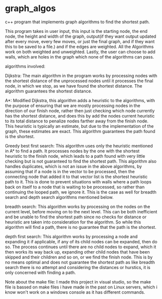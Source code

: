 # graph_algos
c++ program that implements graph algorithms to find the shortest path.

This program takes in user input, this input is the starting node, the end node, the height and width of the graph, output(if they want output updated after every move, every few moves, or just the final graph, and if they want this to be saved to a file.) and if the edges are weighted. All the Algorithms work on both weighted and unweighted. Lastly, the user can choose to add walls, which are holes in the graph which none of the algorithms can pass. 

algorithms involved:

Dijkstra: The main algorithm in the program works by processing nodes with the shortest distance of the unprocessed nodes until it processes the final node, in which we stop, as we have found the shortest distance. The algorithm guarantees the shortest distance. 

A*: Modified Dijkstra, this algorithm adds a heuristic to the algorithms, with the purpose of ensuring that we are mostly processing nodes in the direction of our finish node, rather then just checking which node currently has the shortest distance, and does this by add the nodes current heuristic to its total distance to penalize nodes farther away from the finish node. This heuristic is typically an estimate, but due to the implementation of the graph, these estimates are exact.  This algorithm guarantees the path found is the shortest.

Greedy best first search: This algorithm uses only the heuristic mentioned in A* to find a path. It processes nodes by the one with the shortest heuristic to the finish node, which leads to a path found with very little checking but is not guaranteed to find the shortest path. This algorithm also handles duplicates, which is not an issue in the above algorithms, by assuming that if a node is in the vector to be processed, then the connecting node that added it to that vector list is the shortest heuristic path to it. This is done to prevent situations with walls where a path loops back on itself to a node that is waiting to be processed, so rather than continuing the looped path, we ignore it. This is the case as well for breadth search and depth search algorithms mentioned below.

breadth search: This algorithm works by processing on the nodes on the current level, before moving on to the next level. This can be both inefficient and be unable to find the shortest path since no checks for distance or heuristic are taken into consideration for the algorithm. So while this algorithm will find a path, there is no guarantee that the path is the shortest. 

depth first search: This algorithm works by processing a node and expanding it if applicable, if any of its child nodes can be expanded, then do so. The process continues until there are no child nodes to expand, which it then works its way back up, expanding other child nodes that have been skipped and their children and so on, or we find the finish node. This is by no means optimal and does not guarantee the shortest path as like breadth search there is no attempt and considering the distances or hurstics, it is only concerned with finding a path.


Note about the make file: I made this project in visual studio, so the make file is bassed on make files i have made in the past on Linux servers, which i know won't work on a windows console as it has different commands. 
